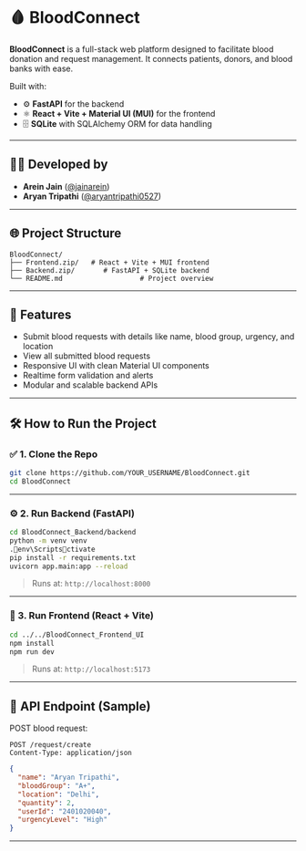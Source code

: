 # 🩸 BloodConnect

**BloodConnect** is a full-stack web platform designed to facilitate blood donation and request management. It connects patients, donors, and blood banks with ease.

Built with:
- ⚙️ **FastAPI** for the backend
- ⚛️ **React + Vite + Material UI (MUI)** for the frontend
- 🗄️ **SQLite** with SQLAlchemy ORM for data handling

---

## 👨‍💻 Developed by

- **Arein Jain** ([@jainarein](https://github.com/jainarein))
- **Aryan Tripathi** ([@aryantripathi0527](https://github.com/aryantripathi0527))

---

## 🌐 Project Structure

```
BloodConnect/
├── Frontend.zip/   # React + Vite + MUI frontend
├── Backend.zip/       # FastAPI + SQLite backend
└── README.md                   # Project overview
```

---

## 🚀 Features

- Submit blood requests with details like name, blood group, urgency, and location
- View all submitted blood requests
- Responsive UI with clean Material UI components
- Realtime form validation and alerts
- Modular and scalable backend APIs

---

## 🛠️ How to Run the Project

### ✅ 1. Clone the Repo

```bash
git clone https://github.com/YOUR_USERNAME/BloodConnect.git
cd BloodConnect
```

---

### ⚙️ 2. Run Backend (FastAPI)

```bash
cd BloodConnect_Backend/backend
python -m venv venv
.env\Scriptsctivate
pip install -r requirements.txt
uvicorn app.main:app --reload
```

> Runs at: `http://localhost:8000`

---

### 🎨 3. Run Frontend (React + Vite)

```bash
cd ../../BloodConnect_Frontend_UI
npm install
npm run dev
```

> Runs at: `http://localhost:5173`

---

## 🧪 API Endpoint (Sample)

POST blood request:

```http
POST /request/create
Content-Type: application/json
```

```json
{
  "name": "Aryan Tripathi",
  "bloodGroup": "A+",
  "location": "Delhi",
  "quantity": 2,
  "userId": "2401020040",
  "urgencyLevel": "High"
}
```

---
